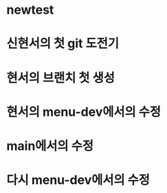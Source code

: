 # newtest

# 신현서의 첫 git 도전기 

# 현서의 브랜치 첫 생성


# 현서의 menu-dev에서의 수정

# main에서의 수정

# 다시 menu-dev에서의 수정